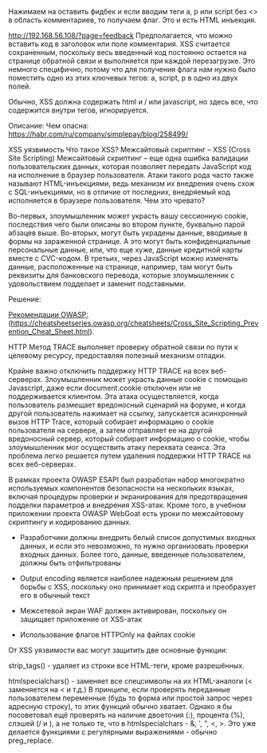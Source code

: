 
Нажимаем на оставить фидбек и если вводим теги a, p или script без <> в область комментариев, то получаем флаг. Это и есть HTML инъекция.

http://192.168.56.108/?page=feedback
Предполагается, что можно вставить код в заголовок или поле комментария. 
XSS считается сохраненным, поскольку весь введенный код постоянно остается на странице обратной связи и выполняется при каждой перезагрузке. 
Это немного специфично, потому что для получения флага нам нужно было поместить одно из этих ключевых тегов: a, script, p в одно из двух полей. 

Обычно, XSS должна содержать html и / или javascript, но здесь все, что содержится внутри тегов, игнорируется.

Описание: Чем опасна:
https://habr.com/ru/company/simplepay/blog/258499/

XSS уязвимость Что такое XSS?
Межсайтовый скриптинг – XSS (Cross Site Scripting)
Межсайтовый скриптинг – еще одна ошибка валидации пользовательских данных, которая позволяет передать JavaScript код на исполнение в браузер пользователя. Атаки такого рода часто также называют HTML-инъекциями, ведь механизм их внедрения очень схож с SQL-инъекциями, но в отличие от последних, внедряемый код исполняется в браузере пользователя. Чем это чревато?

Во-первых, злоумышленник может украсть вашу сессионную cookie, последствия чего были описаны во втором пункте, буквально парой абзацев выше.
Во-вторых, могут быть украдены данные, вводимые в формы на зараженной странице. А это могут быть конфиденциальные персональные данные, или, что еще хуже, данные кредитной карты вместе с CVC-кодом.
В третьих, через JavaScript можно изменять данные, расположенные на странице, например, там могут быть реквизиты для банковского перевода, которые злоумышленник с удовольствием подделает и заменит подставными.

Решение:

[Рекомендации OWASP:](https://owasp.org/www-community/attacks/xss/)
(https://cheatsheetseries.owasp.org/cheatsheets/Cross_Site_Scripting_Prevention_Cheat_Sheet.html).

HTTP Метод TRACE выполняет проверку обратной связи по пути к целевому ресурсу, предоставляя полезный механизм отладки.

Крайне важно отключить поддержку HTTP TRACE на всех веб-серверах. Злоумышленник может украсть данные cookie с помощью Javascript, даже если document.cookie отключен или не поддерживается клиентом. Эта атака осуществляется, когда пользователь размещает вредоносный сценарий на форуме, и когда другой пользователь нажимает на ссылку, запускается асинхронный вызов HTTP Trace, который собирает информацию о cookie пользователя на сервере, а затем отправляет ее на другой вредоносный сервер, который собирает информацию о cookie, чтобы злоумышленник мог осуществить атаку перехвата сеанса. Эта проблема легко решается путем удаления поддержки HTTP TRACE на всех веб-серверах.

В рамках проекта OWASP ESAPI был разработан набор многократно используемых компонентов безопасности на нескольких языках, включая процедуры проверки и экранирования для предотвращения подделки параметров и внедрения XSS-атак. Кроме того, в учебном приложении проекта OWASP WebGoat есть уроки по межсайтовому скриптингу и кодированию данных.

* Разработчики должны внедрить белый список допустимых входных данных, и если это невозможно, то нужно организовать проверки входных данных. Более того, данные, введенные пользователем, должны быть отфильтрованы 

* Output encoding является наиболее надежным решением для борьбы с XSS, поскольку оно принимает код скрипта и преобразует его в обычный текст 

* Межсетевой экран WAF должен активирован, поскольку он защищает приложение от XSS-атак 

* Использование флагов HTTPOnly на файлах cookie 

От XSS уязвимости вас могут защитить две основные функции:

strip_tags() - удаляет из строки все HTML-теги, кроме разрешённых.

htmlspecialchars() - заменяет все спецсимволы на их HTML-аналоги (< заменяется на &lt; и т.д.)
В принципе, если проверять переданные пользователем переменные (будь то форма или простой запрос через адресную строку), то этих функций обычно хватает. Однако я бы посоветовал ещё проверять на наличие двоеточия (:), процента (%), слэшей (/ и \), а не только те, что в htmlspecialchars - &, ', ", <, >. Это уже делается функциями с регулярными выражениями - обычно preg_replace.



